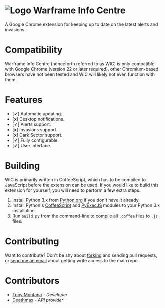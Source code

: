 ![Logo](https://raw.githubusercontent.com/Syke94/warframe-info-centre/master/Icons/Warframe.Medium.png) Warframe Info Centre
====================

A Google Chrome extension for keeping up to date on the latest alerts and invasions.

Compatibility
=============

Warframe Info Centre (henceforth referred to as WIC) is only compatible with Google Chrome (version 22 or later required), other Chromium-based browsers have not been tested and WIC will likely not even function with them.

Features
========

* [✔] Automatic updating.
* [**x**] Desktop notifications.
* [✔] Alerts support.
* [**x**] Invasions support.
* [**x**] Dark Sector support.
* [✔] Fully configurable.
* [✔] User interface.

Building
========

WIC is primarily written in CoffeeScript, which has to be compiled to JavaScript before the extension can be used. If you would like to build this extension for yourself, you will need to perform a few extra steps.

1. Install Python 3.x from [Python.org](https://www.python.org/downloads/) if you don't have it already.
2. Install Python's [CoffeeScript](https://pypi.python.org/pypi/CoffeeScript/1.0.9) and [PyExecJS](https://pypi.python.org/pypi/PyExecJS) modules to your Python 3.x installation.
3. Run `build.py` from the command-line to compile all `.coffee` files to `.js` files.

Contributing
============

Want to contribute? Don't be shy about [forking](https://github.com/Syke94/warframe-info-centre/fork) and sending pull requests, or [send me an email](mailto:js.pwns@gmail.com) about getting write access to the main repo.

Contributors
============

* [Tony Montana](https://github.com/Syke94) - *Developer*
* [Deathmax](http://deathmax.com/) - *API provider*
